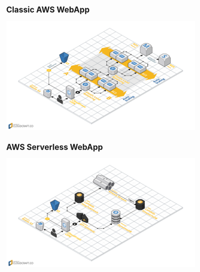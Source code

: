 ## Classic AWS WebApp
![Serverless](img/aws-webapp.png "Serverless")


## AWS Serverless WebApp
![Serverless](img/aws-serverless.png "Serverless")